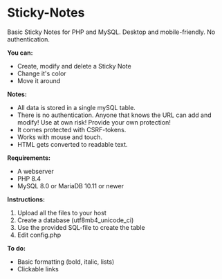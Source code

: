 # Sticky-Notes
Basic Sticky Notes for PHP and MySQL. Desktop and mobile-friendly. No authentication. 


**You can:**
- Create, modify and delete a Sticky Note
- Change it's color
- Move it around

**Notes:**
- All data is stored in a single mySQL table.
- There is no authentication. Anyone that knows the URL can add and modify! Use at own risk! Provide your own protection!
- It comes protected with CSRF-tokens.
- Works with mouse and touch.
- HTML gets converted to readable text.

**Requirements:**
- A webserver
- PHP 8.4
- MySQL 8.0 or MariaDB 10.11 or newer

**Instructions:**
1. Upload all the files to your host
2. Create a database (utf8mb4_unicode_ci)
3. Use the provided SQL-file to create the table
4. Edit config.php

**To do:**
- Basic formatting (bold, italic, lists)
- Clickable links
